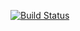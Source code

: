 [![Build Status](https://travis-ci.org/alexey-ershkov/IZ1.svg?branch=master)](https://travis-ci.org/alexey-ershkov/IZ1)
